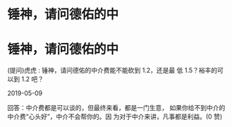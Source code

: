 # 锤神，请问德佑的中

# 锤神，请问德佑的中

(提问)虎虎 : 锤神，请问德佑的中介费能不能砍到 1.2，还是最 低 1.5？裕丰的可以到 1.2 吧？

2019-05-09

回答：中介费都是可以谈的，但最终来看，都是一门生意， 如果你给不到中介的中介费“心头好”，中介不会帮你的。因 为对于中介来讲，凡事都是利益。(0 赞)